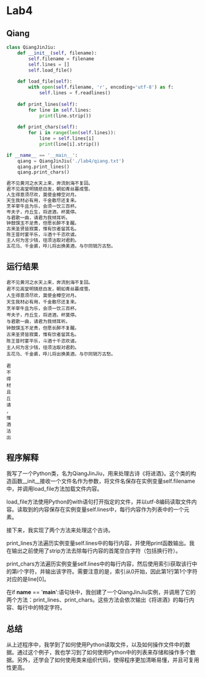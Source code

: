 # Lab4

## Qiang
```python
class QiangJinJiu: 
    def __init__(self, filename):
        self.filename = filename
        self.lines = []
        self.load_file()
    
    def load_file(self):
        with open(self.filename, 'r', encoding='utf-8') as f:
            self.lines = f.readlines()
    
    def print_lines(self):
        for line in self.lines:
            print(line.strip())
    
    def print_chars(self):
        for i in range(len(self.lines)):
            line = self.lines[i]
            print(line[i].strip())

if __name__ == '__main__':
    qiang = QiangJinJiu('./lab4/qiang.txt')
    qiang.print_lines()
    qiang.print_chars()
```

```txt
君不见黄河之水天上来，奔流到海不复回。
君不见高堂明镜悲白发，朝如青丝暮成雪。
人生得意须尽欢，莫使金樽空对月。
天生我材必有用，千金散尽还复来。
烹羊宰牛且为乐，会须一饮三百杯。
岑夫子，丹丘生，将进酒，杯莫停。
与君歌一曲，请君为我倾耳听。
钟鼓馔玉不足贵，但愿长醉不复醒。
古来圣贤皆寂寞，惟有饮者留其名。
陈王昔时宴平乐，斗酒十千恣欢谑。
主人何为言少钱，径须沽取对君酌。
五花马、千金裘，呼儿将出换美酒，与尔同销万古愁。
```
## 运行结果
```
君不见黄河之水天上来，奔流到海不复回。
君不见高堂明镜悲白发，朝如青丝暮成雪。
人生得意须尽欢，莫使金樽空对月。
天生我材必有用，千金散尽还复来。
烹羊宰牛且为乐，会须一饮三百杯。
岑夫子，丹丘生，将进酒，杯莫停。
与君歌一曲，请君为我倾耳听。
钟鼓馔玉不足贵，但愿长醉不复醒。
古来圣贤皆寂寞，惟有饮者留其名。
陈王昔时宴平乐，斗酒十千恣欢谑。
主人何为言少钱，径须沽取对君酌。
五花马、千金裘，呼儿将出换美酒，与尔同销万古愁。

君
不
得
材
且
丘
请
，
惟
酒
沽
出
```

## 程序解释
我写了一个Python类，名为QiangJinJiu，用来处理古诗《将进酒》。这个类的构造函数__init__接收一个文件名作为参数，将文件名保存在实例变量self.filename中，并调用load_file方法加载文件内容。

load_file方法使用Python的with语句打开指定的文件，并以utf-8编码读取文件内容。读取到的内容保存在实例变量self.lines中，每行内容作为列表中的一个元素。

接下来，我实现了两个方法来处理这个古诗。

print_lines方法遍历实例变量self.lines中的每行内容，并使用print函数输出。我在输出之前使用了strip方法去除每行内容的首尾空白字符（包括换行符）。

print_chars方法遍历实例变量self.lines中的每行内容，然后使用索引i获取该行中的第i个字符，并输出该字符。需要注意的是，索引从0开始，因此第1行第1个字符对应的是line[0]。

在if __name__ == '__main__':语句块中，我创建了一个QiangJinJiu实例，并调用了它的两个方法：print_lines、print_chars。这些方法会依次输出《将进酒》的每行内容、每行中的特定字符。

## 总结
从上述程序中，我学到了如何使用Python读取文件，以及如何操作文件中的数据。通过这个例子，我也学习到了如何使用Python中的列表来存储和操作多个数据。另外，还学会了如何使用类来组织代码，使得程序更加清晰易懂，并且可复用性更高。
